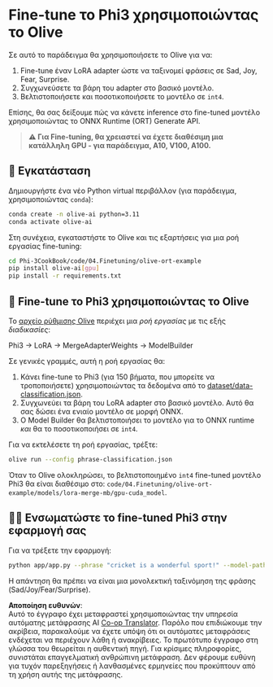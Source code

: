 <!--
CO_OP_TRANSLATOR_METADATA:
{
  "original_hash": "4164123a700fecd535d850f09506d72a",
  "translation_date": "2025-07-16T16:03:42+00:00",
  "source_file": "code/03.Finetuning/olive-ort-example/README.md",
  "language_code": "el"
}
-->
# Fine-tune το Phi3 χρησιμοποιώντας το Olive

Σε αυτό το παράδειγμα θα χρησιμοποιήσετε το Olive για να:

1. Fine-tune έναν LoRA adapter ώστε να ταξινομεί φράσεις σε Sad, Joy, Fear, Surprise.
1. Συγχωνεύσετε τα βάρη του adapter στο βασικό μοντέλο.
1. Βελτιστοποιήσετε και ποσοτικοποιήσετε το μοντέλο σε `int4`.

Επίσης, θα σας δείξουμε πώς να κάνετε inference στο fine-tuned μοντέλο χρησιμοποιώντας το ONNX Runtime (ORT) Generate API.

> **⚠️ Για Fine-tuning, θα χρειαστεί να έχετε διαθέσιμη μια κατάλληλη GPU - για παράδειγμα, A10, V100, A100.**

## 💾 Εγκατάσταση

Δημιουργήστε ένα νέο Python virtual περιβάλλον (για παράδειγμα, χρησιμοποιώντας `conda`):

```bash
conda create -n olive-ai python=3.11
conda activate olive-ai
```

Στη συνέχεια, εγκαταστήστε το Olive και τις εξαρτήσεις για μια ροή εργασίας fine-tuning:

```bash
cd Phi-3CookBook/code/04.Finetuning/olive-ort-example
pip install olive-ai[gpu]
pip install -r requirements.txt
```

## 🧪 Fine-tune το Phi3 χρησιμοποιώντας το Olive
Το [αρχείο ρύθμισης Olive](../../../../../code/03.Finetuning/olive-ort-example/phrase-classification.json) περιέχει μια *ροή εργασίας* με τις εξής *διαδικασίες*:

Phi3 -> LoRA -> MergeAdapterWeights -> ModelBuilder

Σε γενικές γραμμές, αυτή η ροή εργασίας θα:

1. Κάνει fine-tune το Phi3 (για 150 βήματα, που μπορείτε να τροποποιήσετε) χρησιμοποιώντας τα δεδομένα από το [dataset/data-classification.json](../../../../../code/03.Finetuning/olive-ort-example/dataset/dataset-classification.json).
1. Συγχωνεύει τα βάρη του LoRA adapter στο βασικό μοντέλο. Αυτό θα σας δώσει ένα ενιαίο μοντέλο σε μορφή ONNX.
1. Ο Model Builder θα βελτιστοποιήσει το μοντέλο για το ONNX runtime *και* θα το ποσοτικοποιήσει σε `int4`.

Για να εκτελέσετε τη ροή εργασίας, τρέξτε:

```bash
olive run --config phrase-classification.json
```

Όταν το Olive ολοκληρώσει, το βελτιστοποιημένο `int4` fine-tuned μοντέλο Phi3 θα είναι διαθέσιμο στο: `code/04.Finetuning/olive-ort-example/models/lora-merge-mb/gpu-cuda_model`.

## 🧑‍💻 Ενσωματώστε το fine-tuned Phi3 στην εφαρμογή σας

Για να τρέξετε την εφαρμογή:

```bash
python app/app.py --phrase "cricket is a wonderful sport!" --model-path models/lora-merge-mb/gpu-cuda_model
```

Η απάντηση θα πρέπει να είναι μια μονολεκτική ταξινόμηση της φράσης (Sad/Joy/Fear/Surprise).

**Αποποίηση ευθυνών**:  
Αυτό το έγγραφο έχει μεταφραστεί χρησιμοποιώντας την υπηρεσία αυτόματης μετάφρασης AI [Co-op Translator](https://github.com/Azure/co-op-translator). Παρόλο που επιδιώκουμε την ακρίβεια, παρακαλούμε να έχετε υπόψη ότι οι αυτόματες μεταφράσεις ενδέχεται να περιέχουν λάθη ή ανακρίβειες. Το πρωτότυπο έγγραφο στη γλώσσα του θεωρείται η αυθεντική πηγή. Για κρίσιμες πληροφορίες, συνιστάται επαγγελματική ανθρώπινη μετάφραση. Δεν φέρουμε ευθύνη για τυχόν παρεξηγήσεις ή λανθασμένες ερμηνείες που προκύπτουν από τη χρήση αυτής της μετάφρασης.